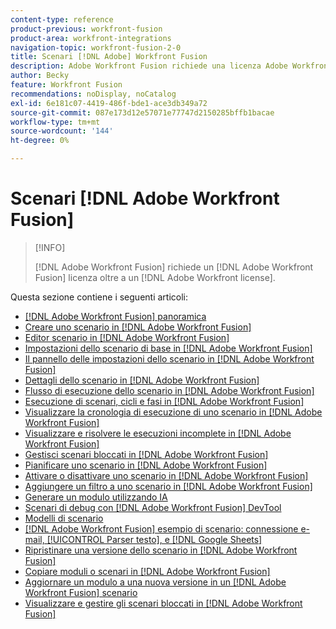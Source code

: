 ```yaml
---
content-type: reference
product-previous: workfront-fusion
product-area: workfront-integrations
navigation-topic: workfront-fusion-2-0
title: Scenari [!DNL Adobe] Workfront Fusion
description: Adobe Workfront Fusion richiede una licenza Adobe Workfront Fusion oltre a una licenza Adobe Workfront.
author: Becky
feature: Workfront Fusion
recommendations: noDisplay, noCatalog
exl-id: 6e181c07-4419-486f-bde1-ace3db349a72
source-git-commit: 087e173d12e57071e77747d2150285bffb1bacae
workflow-type: tm+mt
source-wordcount: '144'
ht-degree: 0%

---
```


# Scenari [!DNL Adobe Workfront Fusion]

>[!INFO]
>
>[!DNL Adobe Workfront Fusion] richiede un [!DNL Adobe Workfront Fusion] licenza oltre a un [!DNL Adobe Workfront license].

Questa sezione contiene i seguenti articoli:

* [[!DNL Adobe Workfront Fusion] panoramica](../../workfront-fusion/scenarios/scenario-overview.md)
* [Creare uno scenario in [!DNL Adobe Workfront Fusion]](../../workfront-fusion/scenarios/create-a-scenario.md)
* [Editor scenario in [!DNL Adobe Workfront Fusion]](../../workfront-fusion/scenarios/scenario-editor.md)
* [Impostazioni dello scenario di base in [!DNL Adobe Workfront Fusion]](../../workfront-fusion/scenarios/basic-scenario-settings.md)
* [Il pannello delle impostazioni dello scenario in [!DNL Adobe Workfront Fusion]](../../workfront-fusion/scenarios/scenario-settings-panel.md)
* [Dettagli dello scenario in [!DNL Adobe Workfront Fusion]](../../workfront-fusion/scenarios/scenario-detail.md)
* [Flusso di esecuzione dello scenario in [!DNL Adobe Workfront Fusion]](../../workfront-fusion/scenarios/scenario-execution-flow.md)
* [Esecuzione di scenari, cicli e fasi in [!DNL Adobe Workfront Fusion]](../../workfront-fusion/scenarios/scenario-execution-cycles-phases.md)
* [Visualizzare la cronologia di esecuzione di uno scenario in [!DNL Adobe Workfront Fusion]](../../workfront-fusion/scenarios/view-scenario-execution-history.md)
* [Visualizzare e risolvere le esecuzioni incomplete in [!DNL Adobe Workfront Fusion]](../../workfront-fusion/scenarios/view-and-resolve-incomplete-executions.md)
* [Gestisci scenari bloccati in [!DNL Adobe Workfront Fusion]](../../workfront-fusion/scenarios/view-and-manage-locked-scenarios.md)
* [Pianificare uno scenario in [!DNL Adobe Workfront Fusion]](../../workfront-fusion/scenarios/schedule-a-scenario.md)
* [Attivare o disattivare uno scenario in [!DNL Adobe Workfront Fusion]](../../workfront-fusion/scenarios/activate-or-inactivate-scenario.md)
* [Aggiungere un filtro a uno scenario in [!DNL Adobe Workfront Fusion]](../../workfront-fusion/scenarios/add-a-filter-to-a-scenario.md)
* [Generare un modulo utilizzando IA](/help/quicksilver/workfront-fusion/scenarios/add-a-module-with-ai.md)
* [Scenari di debug con [!DNL Adobe Workfront Fusion] DevTool](../../workfront-fusion/scenarios/debug-scenarios-with-dev-tool.md)
* [Modelli di scenario](/help/quicksilver/workfront-fusion/scenarios/templates/fusion-templates.md)
* [[!DNL Adobe Workfront Fusion] esempio di scenario: connessione e-mail, [!UICONTROL Parser testo], e [!DNL Google Sheets]](../../workfront-fusion/scenarios/example-connect-email-text-parser-gsheets.md)
* [Ripristinare una versione dello scenario in [!DNL Adobe Workfront Fusion]](../../workfront-fusion/scenarios/restore-a-scenario-version.md)
* [Copiare moduli o scenari in [!DNL Adobe Workfront Fusion]](../../workfront-fusion/scenarios/copy-modules-or-scenarios.md)
* [Aggiornare un modulo a una nuova versione in un [!DNL Adobe Workfront Fusion] scenario](../../workfront-fusion/scenarios/update-module-to-new-version.md)
* [Visualizzare e gestire gli scenari bloccati in [!DNL Adobe Workfront Fusion]](../../workfront-fusion/scenarios/view-and-manage-locked-scenarios.md)
